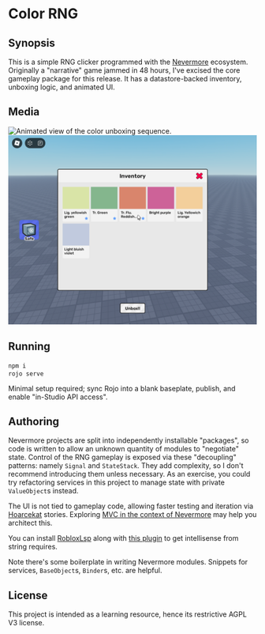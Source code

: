 # Color RNG

## Synopsis

This is a simple RNG clicker programmed with the [Nevermore](https://github.com/Quenty/NevermoreEngine) ecosystem. Originally a "narrative" game jammed in 48 hours, I've excised the core gameplay package for this release. It has a datastore-backed inventory, unboxing logic, and animated UI.

## Media

![Animated view of the color unboxing sequence.](/.github/anim1.gif)
![Open inventory menu, displaying the user's collected colors.](/.github/screen2.png)

## Running

```
npm i
rojo serve
```
Minimal setup required; sync Rojo into a blank baseplate, publish, and enable "in-Studio API access".

## Authoring

Nevermore projects are split into independently installable "packages", so code is written to allow an unknown quantity of modules to "negotiate" state. Control of the RNG gameplay is exposed via these "decoupling" patterns: namely `Signal` and `StateStack`. They add complexity, so I don't recommend introducing them unless necessary. As an exercise, you could try refactoring services in this project to manage state with private `ValueObject`s instead.

The UI is not tied to gameplay code, allowing faster testing and iteration via [Hoarcekat](https://github.com/Kampfkarren/hoarcekat) stories. Exploring [MVC in the context of Nevermore](https://youtu.be/ccRydE3HN4Q) may help you architect this.

You can install [RobloxLsp](https://github.com/NightrainsRbx/RobloxLsp) along with [this plugin](https://github.com/Meta-Maxim/RobloxLsp-Require-by-Name) to get intellisense from string requires.

Note there's some boilerplate in writing Nevermore modules. Snippets for services, `BaseObject`s, `Binder`s, etc. are helpful.

## License

This project is intended as a learning resource, hence its restrictive AGPL V3 license.